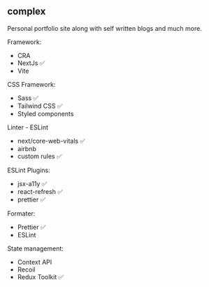 ## complex

Personal portfolio site along with self written blogs and much more.

Framework:

-   CRA
-   NextJs ✅
-   Vite

CSS Framework:

- Sass ✅
- Tailwind CSS ✅
- Styled components

Linter - ESLint

- next/core-web-vitals ✅
- airbnb 
- custom rules ✅

ESLint Plugins:
- jsx-a11y ✅
- react-refresh ✅
- prettier ✅

Formater:

- Prettier ✅
- ESLint

State management:

- Context API
- Recoil
- Redux Toolkit ✅
